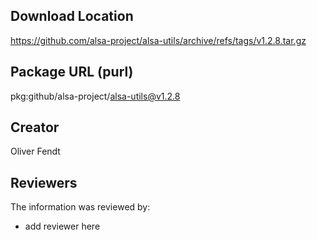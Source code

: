 ## Download Location

https://github.com/alsa-project/alsa-utils/archive/refs/tags/v1.2.8.tar.gz

## Package URL (purl)

pkg:github/alsa-project/alsa-utils@v1.2.8

## Creator

Oliver Fendt

## Reviewers

The information was reviewed by:

* add reviewer here
